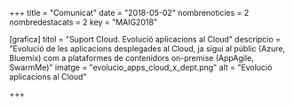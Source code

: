 +++
title             = "Comunicat"
date              = "2018-05-02"
nombrenoticies    = 2
nombredestacats   = 2
key               = "MAIG2018"

[grafica]
titol      = "Suport Cloud. Evolució aplicacions al Cloud"
descripcio = "Evolució de les aplicacions desplegades al Cloud, ja sigui al públic (Azure, Bluemix) com a plataformes de contenidors on-premise (AppAgile, SwarmMe)"
imatge     = "evolucio_apps_cloud_x_dept.png"
alt        = "Evolució aplicacions al Cloud"

+++
